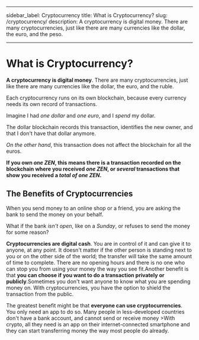 ﻿---

sidebar_label: Cryptocurrency
title: What is Cryptocurrency?
slug: /cryptocurrency/
description: A cryptocurrency is digital money. There are many cryptocurrencies, just like there are many currencies like the dollar, the euro, and the peso.

---

# What is Cryptocurrency?

<strong>A cryptocurrency is digital money</strong>. There are many cryptocurrencies, just like there are many currencies like the dollar, the euro, and the ruble.
       
Each cryptocurrency runs on its own blockchain, because every currency needs its own record of transactions.

Imagine I had _one dollar_ and _one euro_, and I _spend_ my dollar. 

The dollar blockchain records this transaction, identifies the new owner, and that I don't have that dollar anymore.

 _On the other hand_, this transaction does not affect the blockchain for all the euros.

**If you own _one ZEN_, this means there is a transaction recorded on the blockchain where you received _one ZEN_, or _several_ transactions that show you received a _total of one ZEN_.**

## The Benefits of Cryptocurrencies

When you send money to an online shop or a friend, you are asking the bank to send the money on your behalf. 

What if the bank _isn't open_, like on a _Sunday_, or refuses to send the money for some reason?

<strong>Cryptocurrencies are digital cash</strong>. You are in control of it and can give it to anyone, at any point. It doesn't matter if the other person is standing next to you or on the other side of the world; the transfer will take the same amount of time to complete. There are no opening hours and there is no one who can stop you from using your money the way you see fit.Another benefit is that <strong>you can choose if you want to do a transaction privately or publicly</strong>.Sometimes you don't want anyone to know what you are spending money on. With cryptocurrencies, you have the option to shield the transaction from the public.

The greatest benefit might be that <strong>everyone can use cryptocurrencies</strong>. You only need an app to do so. Many people in less-developed countries don't have a bank account, and cannot send or receive money >With crypto, all they need is an app on their internet-connected smartphone and they can start transferring money the way most people do already.